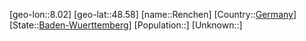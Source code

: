 ﻿---
location: [48.58,8.02]
type: City
tags:
- geo/City


SpocWebEntityId: 33707
isDeleted: false
confidential: public

---
[geo-lon::8.02]
[geo-lat::48.58]
[name::Renchen]
[Country::[Germany](geo/Continent/Europe/Germany.md)]
[State::[Baden-Wuerttemberg](geo/Continent/Europe/Germany/Baden-Wuerttemberg.md)]
[Population::]
[Unknown::]

